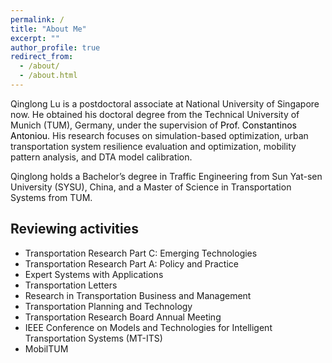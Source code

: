 ```yaml
---
permalink: /
title: "About Me"
excerpt: ""
author_profile: true
redirect_from: 
  - /about/
  - /about.html
---
```

<head>
  <style>
  a:link {
    color: black;
    background-color: transparent;
    text-decoration: none;
  }
  a:visited {
    color: black;
    background-color: transparent;
    text-decoration: none;
  }
  a:hover {
    color: #2E86C1;
    background-color: transparent;
    /* text-decoration: underline; */
  }
  </style>
</head>

<!-- ## Biography -->

Qinglong Lu is a postdoctoral associate at National University of Singapore now. He obtained his doctoral degree from the Technical University of Munich (TUM), Germany, under the supervision of [Prof. Constantinos Antoniou](https://www.mos.ed.tum.de/en/vvs/mitarbeiterinnen/constantinos-antoniou/). His research focuses on simulation-based optimization, urban transportation system resilience evaluation and optimization, mobility pattern analysis, and DTA model calibration.

Qinglong holds a Bachelor’s degree in Traffic Engineering from Sun Yat-sen University (SYSU), China, and a Master of Science in Transportation Systems from TUM.

## Reviewing activities
- Transportation Research Part C: Emerging Technologies
- Transportation Research Part A: Policy and Practice
- Expert Systems with Applications
- Transportation Letters
- Research in Transportation Business and Management
- Transportation Planning and Technology
- Transportation Research Board Annual Meeting
- IEEE Conference on Models and Technologies for Intelligent Transportation Systems (MT-ITS)
- MobilTUM